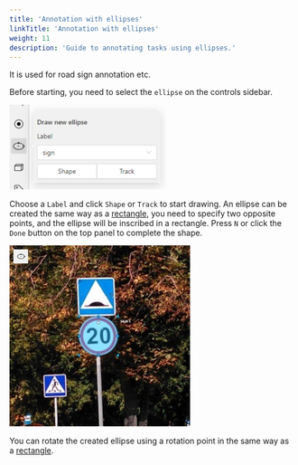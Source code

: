 ```yaml
---
title: 'Annotation with ellipses'
linkTitle: 'Annotation with ellipses'
weight: 11
description: 'Guide to annotating tasks using ellipses.'
---
```


It is used for road sign annotation etc.

Before starting, you need to select the `ellipse` on the controls sidebar.

![](/images/image239.jpg)

Choose a `Label` and click `Shape` or `Track` to start drawing. An ellipse can be created the same way as
a [rectangle](/docs/manual/advanced/annotation-with-rectangles/), you need to specify two opposite points,
and the ellipse will be inscribed in a rectangle. Press `N` or click the `Done` button on the top panel
to complete the shape.

![](/images/image240_mapillary_vistas.jpg)

You can rotate the created ellipse using a rotation point in the same way as
a [rectangle](/docs/manual/advanced/annotation-with-rectangles/#rotation-rectangle).
